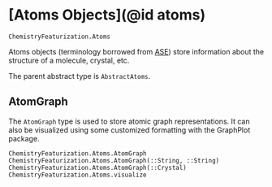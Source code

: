 # [Atoms Objects](@id atoms)

```@docs
ChemistryFeaturization.Atoms
```

Atoms objects (terminology borrowed from [ASE](https://wiki.fysik.dtu.dk/ase/)) store information about the structure of a molecule, crystal, etc.

The parent abstract type is `AbstractAtoms`.

## AtomGraph

The `AtomGraph` type is used to store atomic graph representations. It can also be visualized using some customized formatting with the GraphPlot package.

```@docs
ChemistryFeaturization.Atoms.AtomGraph
ChemistryFeaturization.Atoms.AtomGraph(::String, ::String)
ChemistryFeaturization.Atoms.AtomGraph(::Crystal)
ChemistryFeaturization.Atoms.visualize
```
